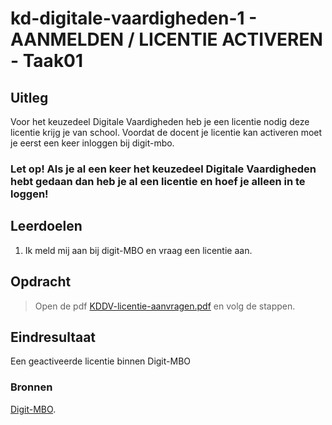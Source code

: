 # kd-digitale-vaardigheden-1 - AANMELDEN / LICENTIE ACTIVEREN - Taak01

## Uitleg
Voor het keuzedeel Digitale Vaardigheden heb je een licentie nodig deze licentie krijg je van school.
Voordat de docent je licentie kan activeren moet je eerst een keer inloggen bij digit-mbo.
### **Let op! Als je al een keer het keuzedeel Digitale Vaardigheden hebt gedaan dan heb je al een licentie en hoef je alleen in te loggen!**

## Leerdoelen
1. Ik meld mij aan bij digit-MBO en vraag een licentie aan.

## Opdracht

>Open de pdf [KDDV-licentie-aanvragen.pdf](./files/KDDV-licentie-aanvragen.pdf) en volg de stappen.

## Eindresultaat
Een geactiveerde licentie binnen Digit-MBO


### Bronnen 
[Digit-MBO](https://entree.instruct.nl/?elo=digit-mbo).
